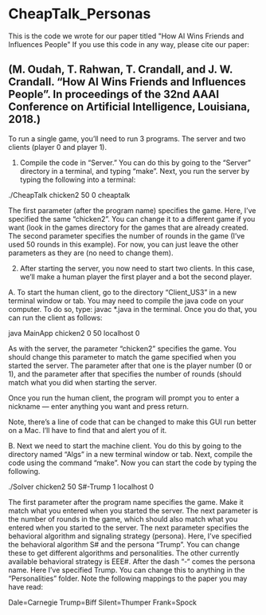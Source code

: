 # CheapTalk_Personas
This is the code we wrote for our paper titled "How AI Wins Friends and Influences People"
If you use this code in any way, please cite our paper:

(M. Oudah, T. Rahwan, T. Crandall, and J. W. Crandall. “How AI Wins Friends and Influences People”. In proceedings of the 32nd AAAI Conference on Artificial Intelligence, Louisiana, 2018.)
-----------------------------------------------------------------------------------

To run a single game, you’ll need to run 3 programs.  The server and two clients (player 0 and player 1). 

1.  Compile the code in “Server.”  You can do this by going to the “Server” directory in a terminal, and typing “make”.  Next, you run the server by typing the following into a terminal:

./CheapTalk chicken2 50 0 cheaptalk

The first parameter (after the program name) specifies the game.  Here, I’ve specified the same “chicken2”.  You can change it to a different game if you want (look in the games directory for the games that are already created.  The second parameter specifies the number of rounds in the game (I’ve used 50 rounds in this example).  For now, you can just leave the other parameters as they are (no need to change them).

2.  After starting the server, you now need to start two clients.  In this case, we’ll make a human player the first player and a bot the second player.

A.  To start the human client, go to the directory “Client_US3” in a new terminal window or tab.  You may need to compile the java code on your computer.  To do so, type: javac *.java in the terminal.  Once you do that, you can run the client as follows:

java MainApp chicken2 0 50 localhost 0

As with the server, the parameter “chicken2” specifies the game.  You should change this parameter to match the game specified when you started the server.  The parameter after that one is the player number (0 or 1), and the parameter after that specifies the number of rounds (should match what you did when starting the server.  

Once you run the human client, the program will prompt you to enter a nickname — enter anything you want and press return.

Note, there’s a line of code that can be changed to make this GUI run better on a Mac.  I’ll have to find that and alert you of it.

B.  Next we need to start the machine client.  You do this by going to the directory named “Algs” in a new terminal window or tab.  Next, compile the code using the command “make”.  Now you can start the code by typing the following.

./Solver chicken2 50 S#-Trump 1 localhost 0

The first parameter after the program name specifies the game.  Make it match what you entered when you started the server.  The next parameter is the number of rounds in the game, which should also match what you entered when you started to the server.  The next parameter specifies the behavioral algorithm and signaling strategy (persona).  Here, I’ve specified the behavioral algorithm S# and the persona “Trump”.  You can change these to get different algorithms and personalities.  The other currently available behavioral strategy is EEE#.  After the dash “-“ comes the persona name.  Here I’ve specified Trump.  You can change this to anything in the “Personalities” folder.  Note the following mappings to the paper you may have read:

Dale=Carnegie
Trump=Biff
Silent=Thumper
Frank=Spock
